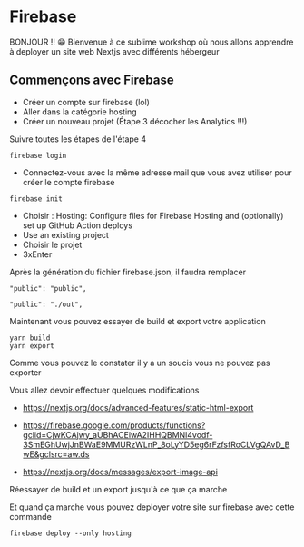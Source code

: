 # Firebase

BONJOUR !! 😁
Bienvenue à ce sublime workshop où nous allons apprendre à deployer un site web Nextjs avec différents hébergeur

## Commençons avec Firebase

- Créer un compte sur firebase (lol)
- Aller dans la catégorie hosting
- Créer un nouveau projet (Étape 3 décocher les Analytics !!!)

Suivre toutes les étapes de l'étape 4

```
firebase login
```
- Connectez-vous avec la même adresse mail que vous avez utiliser pour créer le compte firebase
```
firebase init
```
- Choisir : Hosting: Configure files for Firebase Hosting and (optionally) set up GitHub Action deploys
- Use an existing project
- Choisir le projet
- 3xEnter

Après la génération du fichier firebase.json, il faudra remplacer
```
"public": "public",

"public": "./out",
```

Maintenant vous pouvez essayer de build et export votre application

```
yarn build
yarn export
```

Comme vous pouvez le constater il y a un soucis vous ne pouvez pas exporter

Vous allez devoir effectuer quelques modifications

- https://nextjs.org/docs/advanced-features/static-html-export
- https://firebase.google.com/products/functions?gclid=CjwKCAjwy_aUBhACEiwA2IHHQBMNl4vodf-3SmEGhUwjJnBWaE9MMURzWLnP_8oLyYD5eg6rFzfsfRoCLVgQAvD_BwE&gclsrc=aw.ds

- https://nextjs.org/docs/messages/export-image-api

Réessayer de build et un export jusqu'à ce que ça marche

Et quand ça marche vous pouvez deployer votre site sur firebase avec cette commande

```
firebase deploy --only hosting
```
